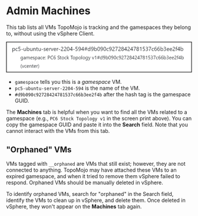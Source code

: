 # Admin Machines

This tab lists all VMs TopoMojo is tracking and the gamespaces they belong to, without using the vSphere Client.

![admin machine explanation](img/admin-machine.png)

- `gamespace` tells you this is a *gamespace* VM.
- `pc5-ubuntu-server-2204-594` is the name of the VM.
- `#d9b090c92728424781537c66b3ee2f4b` after the hash tag is the gamespace GUID.

The **Machines** tab is helpful when you want to find all the VMs related to a gamespace (e.g., `PC6 Stock Topology v1` in the screen print above). You can copy the gamespace GUID and paste it into the **Search** field. Note that you cannot interact with the VMs from this tab.

## "Orphaned" VMs

VMs tagged with `__orphaned` are VMs that still exist; however, they are not connected to anything. TopoMojo may have attached these VMs to an expired gamespace, and when it tried to remove them vSphere failed to respond. Orphaned VMs should be manually deleted in vSphere.

To identify orphaned VMs, search for "orphaned" in the Search field, identify the VMs to clean up in vSphere, and delete them. Once deleted in vSphere, they won't appear on the **Machines** tab again.
